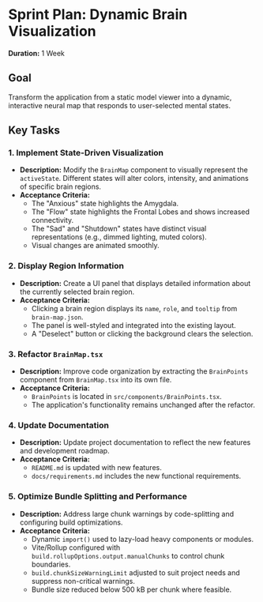 # Sprint Plan: Dynamic Brain Visualization

**Duration:** 1 Week

## Goal
Transform the application from a static model viewer into a dynamic, interactive neural map that responds to user-selected mental states.

## Key Tasks

### 1. Implement State-Driven Visualization
- **Description:** Modify the `BrainMap` component to visually represent the `activeState`. Different states will alter colors, intensity, and animations of specific brain regions.
- **Acceptance Criteria:**
  - The "Anxious" state highlights the Amygdala.
  - The "Flow" state highlights the Frontal Lobes and shows increased connectivity.
  - The "Sad" and "Shutdown" states have distinct visual representations (e.g., dimmed lighting, muted colors).
  - Visual changes are animated smoothly.

### 2. Display Region Information
- **Description:** Create a UI panel that displays detailed information about the currently selected brain region.
- **Acceptance Criteria:**
  - Clicking a brain region displays its `name`, `role`, and `tooltip` from `brain-map.json`.
  - The panel is well-styled and integrated into the existing layout.
  - A "Deselect" button or clicking the background clears the selection.

### 3. Refactor `BrainMap.tsx`
- **Description:** Improve code organization by extracting the `BrainPoints` component from `BrainMap.tsx` into its own file.
- **Acceptance Criteria:**
  - `BrainPoints` is located in `src/components/BrainPoints.tsx`.
  - The application's functionality remains unchanged after the refactor.

### 4. Update Documentation
- **Description:** Update project documentation to reflect the new features and development roadmap.
- **Acceptance Criteria:**
  - `README.md` is updated with new features.
  - `docs/requirements.md` includes the new functional requirements.

### 5. Optimize Bundle Splitting and Performance
- **Description:** Address large chunk warnings by code-splitting and configuring build optimizations.
- **Acceptance Criteria:**
  - Dynamic `import()` used to lazy-load heavy components or modules.
  - Vite/Rollup configured with `build.rollupOptions.output.manualChunks` to control chunk boundaries.
  - `build.chunkSizeWarningLimit` adjusted to suit project needs and suppress non-critical warnings.
  - Bundle size reduced below 500 kB per chunk where feasible.